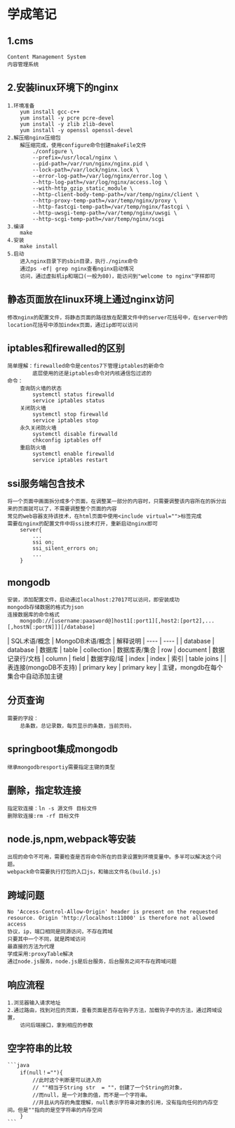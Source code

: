 # 学成笔记
## 1.cms
	Content Management System
	内容管理系统
## 2.安装linux环境下的nginx
	1.环境准备
		yum install gcc-c++
		yum install -y pcre pcre-devel
		yum install -y zlib zlib-devel
		yum install -y openssl openssl-devel
	2.解压缩nginx压缩包
		解压缩完成，使用configure命令创建makeFile文件
			./configure \
			--prefix=/usr/local/nginx \
			--pid-path=/var/run/nginx/nginx.pid \
			--lock-path=/var/lock/nginx.lock \
			--error-log-path=/var/log/nginx/error.log \
			--http-log-path=/var/log/nginx/access.log \
			--with-http_gzip_static_module \
			--http-client-body-temp-path=/var/temp/nginx/client \
			--http-proxy-temp-path=/var/temp/nginx/proxy \
			--http-fastcgi-temp-path=/var/temp/nginx/fastcgi \
			--http-uwsgi-temp-path=/var/temp/nginx/uwsgi \
			--http-scgi-temp-path=/var/temp/nginx/scgi
	3.编译
		make
	4.安装
		make install
	5.启动
		进入nginx目录下的sbin目录，执行./nginx命令
		通过ps -ef| grep nginx查看nginx启动情况
		访问，通过虚拟机ip和端口(一般为80)，能访问到"welcome to nginx"字样即可
## 静态页面放在linux环境上通过nginx访问
	修改nginx的配置文件，将静态页面的路径放在配置文件中的server花括号中，在server中的location花括号中添加index页面，通过ip即可以访问
## iptables和firewalled的区别
	简单理解：firewalled命令是centos7下管理iptables的新命令
			底层使用的还是iptables命令对内核通信包过滤的
	命令：
		查询防火墙的状态
			systemctl status firewalld
			service iptables status
		关闭防火墙
			systemctl stop firewalld
			service iptables stop
		永久关闭防火墙
			systemctl disable firewalld
			chkconfig iptables off
		重启防火墙
			systemctl enable firewalld
			service iptables restart
## ssi服务端包含技术
	将一个页面中画面拆分成多个页面，在调整某一部分的内容时，只需要调整该内容所在的拆分出来的页面就可以了，不需要调整整个页面的内容
	常见的web容器支持该技术，在html页面中使用<include virtual="">标签完成
	需要在nginx的配置文件中将ssi技术打开，重新启动nginx即可
		server{
			...
			ssi on;
			ssi_silent_errors on;
			...
		}
## mongodb
	安装，添加配置文件，启动通过localhost:27017可以访问，即安装成功  
	mongodb存储数据的格式为json
	连接数据库的命令格式
		mongodb://[username:paasword@]host1[:port1][,host2:[port2],...[,hostN[:portN]]][/database]
  
|  SQL术语/概念   | MongoDB术语/概念  | 解释说明
|  ----  | ----  |
| database  | database | 数据库
| table  | collection | 数据库表/集合
| row  | document | 数据记录行/文档
| column  | field | 数据字段/域
| index  | index | 索引
| table joins  |  | 表连接(mongoDB不支持)
| primary key  | primary key | 主键，mongdb在每个集合中自动添加主键

## 分页查询
	需要的字段：
		总条数，总记录数，每页显示的条数，当前页码，
## springboot集成mongodb
	继承mongodbresportiy需要指定主键的类型

## 删除，指定软连接
	指定软连接：ln -s 源文件 目标文件
	删除软连接:rm -rf 目标文件
## node.js,npm,webpack等安装
	出现的命令不可用，需要检查是否将命令所在的目录设置到环境变量中。多半可以解决这个问题。
	webpack命令需要执行打包的入口js，和输出文件名(build.js)
## 跨域问题
	No 'Access-Control-Allow-Origin' header is present on the requested resource. Origin 'http://localhost:11000' is therefore not allowed access
	协议，ip，端口相同是同源访问，不存在跨域
	只要其中一个不同，就是跨域访问
	最直接的方法为代理
	学成采用:proxyTable解决
	通过node.js服务，node.js是后台服务，后台服务之间不存在跨域问题
## 响应流程
    1.浏览器输入请求地址
    2.通过路由，找到对应的页面，查看页面是否存在钩子方法，加载钩子中的方法，通过跨域设置，
        访问后端接口，拿到相应的参数
## 空字符串的比较
	```java
		if(null！=""){
			//此时这个判断是可以进入的
			// ""相当于String str  = ""，创建了一个String的对象，
			//而null，是一个对象的值，而不是一个字符串。
			//并且从内存的角度理解，null表示字符串对象的引用，没有指向任何的内存空间。但是""指向的是空字符串的内存空间
		}
	```







